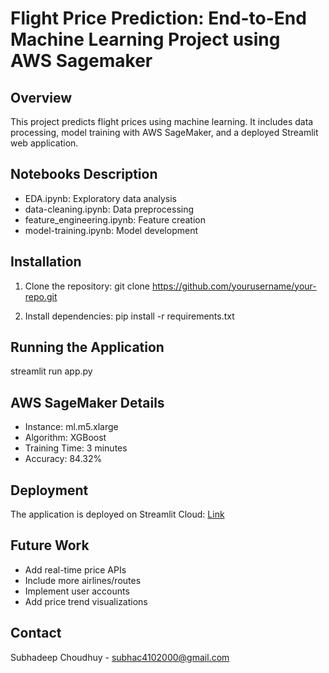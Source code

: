 # Flight Price Prediction: End-to-End Machine Learning Project using AWS Sagemaker

## Overview
This project predicts flight prices using machine learning. It includes data processing, model training with AWS SageMaker, and a deployed Streamlit web application.

## Notebooks Description
- EDA.ipynb: Exploratory data analysis
- data-cleaning.ipynb: Data preprocessing
- feature_engineering.ipynb: Feature creation
- model-training.ipynb: Model development

## Installation
1. Clone the repository:
git clone https://github.com/yourusername/your-repo.git

2. Install dependencies:
pip install -r requirements.txt

## Running the Application
streamlit run app.py

## AWS SageMaker Details
- Instance: ml.m5.xlarge
- Algorithm: XGBoost
- Training Time: 3 minutes
- Accuracy: 84.32%

## Deployment
The application is deployed on Streamlit Cloud:
[Link](URL "https://awssagemaker-flightpriceprediction-9dlbstbmrwg3yljvlouwxj.streamlit.app/")

## Future Work
- Add real-time price APIs
- Include more airlines/routes
- Implement user accounts
- Add price trend visualizations

## Contact
Subhadeep Choudhuy - subhac4102000@gmail.com
